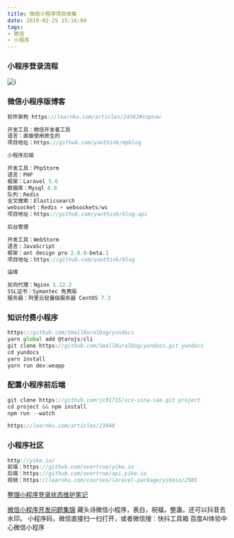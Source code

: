 ```yaml
---
title: 微信小程序项目收集
date: 2019-02-25 15:16:04
tags:
- 微信
- 小程序
---
```

### 小程序登录流程

![i](https://iocaffcdn.phphub.org/uploads/images/201903/03/26968/uiTFdowDpC.jpg!large)

### 微信小程序版博客
```javascript
软件架构 https://learnku.com/articles/24562#topnav

开发工具：微信开发者工具
语言：直接使用原生的
项目地址：https://github.com/yanthink/mpblog

小程序后端

开发工具：PhpStorm
语言：PHP
框架：Laravel 5.6
数据库：Mysql 8.0
队列：Redis
全文搜索：Elasticsearch
websocket：Redis + websockets/ws
项目地址：https://github.com/yanthink/blog-api

后台管理

开发工具：WebStorm
语言：JavaScript
框架：ant design pro 2.0.0-beta.1
项目地址：https://github.com/yanthink/blog

运维

反向代理：Nginx 1.12.2
SSL证书：Symantec 免费版
服务器：阿里云轻量级服务器 CentOS 7.3
```
### 知识付费小程序
```javascript
https://github.com/SmallRuralDog/yundocs
yarn global add @tarojs/cli
git clone https://github.com/SmallRuralDog/yundocs.git yundocs
cd yundocs
yarn install
yarn run dev:weapp
```
### 配置小程序前后端
```javascript
git clone https://github.com/jc91715/xcx-sina-sae.git project
cd project && npm install
npm run --watch

https://learnku.com/articles/23948
```
### 小程序社区
```javascript
http://yike.io/
前端：https://github.com/overtrue/yike.io
后端：https://github.com/overtrue/api.yike.io
视频：https://learnku.com/courses/laravel-package/yikeio/2505
```
[整理小程序登录状态维护笔记](https://learnku.com/articles/28072#topnav)

[微信小程序开发问题集锦](https://blog.mutoe.com/2019/button-border-in-wechat-miniprogram/)
藏头诗微信小程序，表白，祝福，整蛊。还可以抖音去水印。
小程序码，微信直接扫一扫打开，或者微信搜：快抖工具箱
百度AI体验中心微信小程序